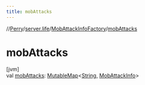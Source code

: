 ```yaml
---
title: mobAttacks
---
```

//[Perry](../../../index.html)/[server.life](../index.html)/[MobAttackInfoFactory](index.html)/[mobAttacks](mob-attacks.html)



# mobAttacks



[jvm]\
val [mobAttacks](mob-attacks.html): [MutableMap](https://kotlinlang.org/api/latest/jvm/stdlib/kotlin.collections/-mutable-map/index.html)<[String](https://kotlinlang.org/api/latest/jvm/stdlib/kotlin/-string/index.html), [MobAttackInfo](../-mob-attack-info/index.html)>




